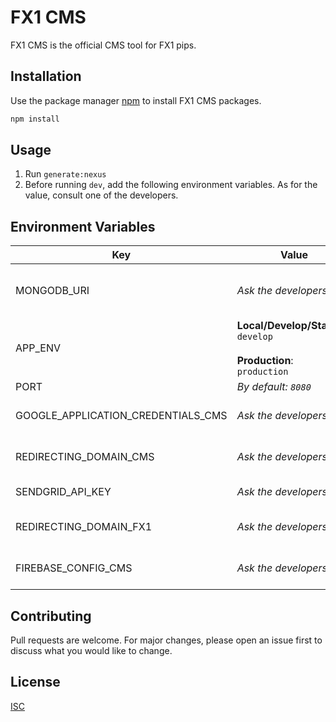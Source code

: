 # FX1 CMS

FX1 CMS is the official CMS tool for FX1 pips.

## Installation

Use the package manager [npm](https://www.npmjs.com) to install FX1 CMS packages.

```bash
npm install
```

## Usage
1. Run `generate:nexus`
2. Before running `dev`, add the following environment variables. As for the value, consult one of the developers.

## Environment Variables
Key | Value | Description
--- | --- | ---
MONGODB_URI | *Ask the developers* | MongoDB host and options to be used
APP_ENV | **Local/Develop/Staging**: <br />`develop` <br /><br /> **Production**: <br />`production` | Indicate the environment server is running in
PORT | *By default: `8080`* | Server port
GOOGLE_APPLICATION_CREDENTIALS_CMS | *Ask the developers* | Service account in Base64
REDIRECTING_DOMAIN_CMS | *Ask the developers* | Redirecting Domain for CMS
SENDGRID_API_KEY | *Ask the developers* | SendGrid API Key
REDIRECTING_DOMAIN_FX1 | *Ask the developers* | Redirecting Domain for FX1
FIREBASE_CONFIG_CMS | *Ask the developers* | Firebase Configurations for CMS

## Contributing
Pull requests are welcome. For major changes, please open an issue first to discuss what you would like to change.

## License
[ISC](https://choosealicense.com/licenses/isc/)
